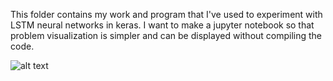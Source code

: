 This folder contains my work and program that I've used to experiment with LSTM neural networks in keras.
I want to make a jupyter notebook so that problem visualization is simpler and can be displayed without compiling the code. 


![alt text](https://user-images.githubusercontent.com/20343931/47660032-8f2f6900-db6c-11e8-98fb-3097fe212885.png)
